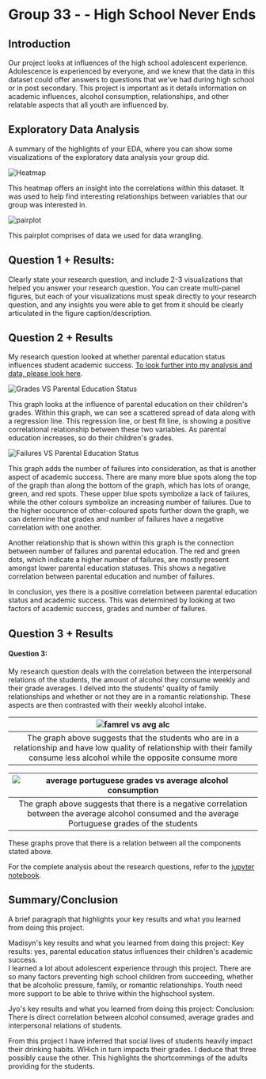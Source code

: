 # Group 33 - - High School Never Ends

## Introduction

Our project looks at influences of the high school adolescent experience. Adolescence is experienced by everyone, and we knew that the data in this dataset could offer answers to questions that we've had during high school or in post secondary. This project is important as it details information on academic influences, alcohol consumption, relationships, and other relatable aspects that all youth are influenced by.


## Exploratory Data Analysis

A summary of the highlights of your EDA, where you can show some visualizations of the exploratory data analysis your group did.

![Heatmap](images/Heatmap.png)

This heatmap offers an insight into the correlations within this dataset. It was used to help find interesting relationships between variables that our group was interested in.

![pairplot](images/pairplotrel.png)

This pairplot comprises of data we used for data wrangling.

## Question 1 + Results:
 Clearly state your research question, and include 2-3 visualizations that helped you answer your research question. You can create multi-panel figures, but each of your visualizations must speak directly to your research question, and any insights you were able to get from it should be clearly articulated in the figure caption/description.


## Question 2 + Results

My research question looked at whether parental education status influences student academic success. [To look further into my analysis and data, please look here](notebooks/analysis2.ipynb).

![Grades VS Parental Education Status](images/MadiGradesVPedu.png)

This graph looks at the influence of parental education on their children's grades. Within this graph, we can see a scattered spread of data along with a regression line. This regression line, or best fit line, is showing a positive correlational relationship between these two variables. As parental education increases, so do their children's grades. 

![Failures VS Parental Education Status](images/Madijointplot.png)

This graph adds the number of failures into consideration, as that is another aspect of academic success. There are many more blue spots along the top of the graph than along the bottom of the graph, which has lots of orange, green, and red spots. These upper blue spots symbolize a lack of failures, while the other colours symbolize an increasing number of failures. Due to the higher occurence of other-coloured spots further down the graph, we can determine that grades and number of failures have a negative correlation with one another.

Another relationship that is shown within this graph is the connection between number of failures and parental education. The red and green dots, which indicate a higher number of failures, are mostly present amongst lower parental education statuses. This shows a negative correlation between parental education and number of failures.

In conclusion, yes there is a positive correlation between parental education status and academic success. This was determined by looking at two factors of academic success, grades and number of failures.




## Question 3 + Results

#### Question 3: 
My research question deals with the correlation between the interpersonal relations of the students, the amount of alcohol they consume weekly and their grade averages. I delved into the students' quality of family relationships and whether or not they are in a romantic relationship.  These aspects are then contrasted with their weekly alcohol intake. 

|![famrel vs avg alc](images/famrel_alc.png)|
|:--:|
|The graph above suggests that the students who are in a relationship and have low quality of relationship with their family consume less alcohol while the opposite consume more|


|![average portuguese grades vs average alcohol consumption](images/avggrade_avgalc.png)|
|:--:|
|The graph above suggests that there is a negative correlation between the average alcohol consumed and the average Portuguese grades of the students|

These graphs prove that there is a relation between all the components stated above. 

For the complete analysis about the research questions, refer to the [jupyter notebook](notebooks/analysis3.ipynb).

## Summary/Conclusion


 A brief paragraph that highlights your key results and what you learned from doing this project.

 Madisyn's key results and what you learned from doing this project:
    Key results: yes, parental education status influences their children's academic success.   
 I learned a lot about adolescent experience through this project. There are so many factors preventing high school children from succeeding, whether that be alcoholic pressure, family, or romantic relationships. Youth need more support to be able to thrive within the highschool system.

 Jyo's key results and what you learned from doing this project: Conclusion: There is direct correlation between alcohol consumed, average grades and interpersonal relations of students. 

From this project I have inferred that social lives of students heavily impact their drinking habits. WHich in turn impacts their grades. I deduce that three possibly cause the other. This highlights the shortcommings of the adults providing for the students.

